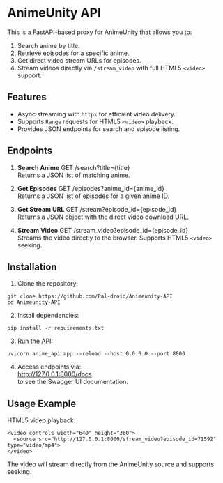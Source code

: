 # AnimeUnity API

This is a FastAPI-based proxy for AnimeUnity that allows you to:

1. Search anime by title.
2. Retrieve episodes for a specific anime.
3. Get direct video stream URLs for episodes.
4. Stream videos directly via `/stream_video` with full HTML5 `<video>` support.

## Features

- Async streaming with `httpx` for efficient video delivery.
- Supports `Range` requests for HTML5 `<video>` playback.
- Provides JSON endpoints for search and episode listing.

## Endpoints

1. **Search Anime**
GET /search?title={title}  
Returns a JSON list of matching anime.

2. **Get Episodes**
GET /episodes?anime_id={anime_id}  
Returns a JSON list of episodes for a given anime ID.

3. **Get Stream URL**
GET /stream?episode_id={episode_id}  
Returns a JSON object with the direct video download URL.

4. **Stream Video**
GET /stream_video?episode_id={episode_id}  
Streams the video directly to the browser. Supports HTML5 `<video>` seeking.

## Installation

1. Clone the repository:
```
git clone https://github.com/Pal-droid/Animeunity-API
cd Animeunity-API
```

2. Install dependencies:
```
pip install -r requirements.txt
```

3. Run the API:
```
uvicorn anime_api:app --reload --host 0.0.0.0 --port 8000
```

4. Access endpoints via:  
http://127.0.0.1:8000/docs  
to see the Swagger UI documentation.

## Usage Example

HTML5 video playback:
```
<video controls width="640" height="360">
  <source src="http://127.0.0.1:8000/stream_video?episode_id=71592" type="video/mp4">
</video>
```

The video will stream directly from the AnimeUnity source and supports seeking.
